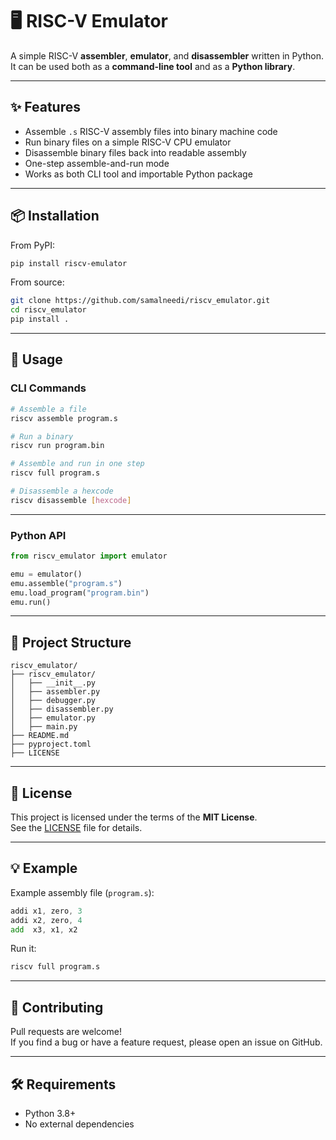 # 🖥️ RISC-V Emulator

A simple RISC-V **assembler**, **emulator**, and **disassembler** written in Python.  
It can be used both as a **command-line tool** and as a **Python library**.

---

## ✨ Features
- Assemble `.s` RISC-V assembly files into binary machine code
- Run binary files on a simple RISC-V CPU emulator
- Disassemble binary files back into readable assembly
- One-step assemble-and-run mode
- Works as both CLI tool and importable Python package

---

## 📦 Installation

From PyPI:
```bash
pip install riscv-emulator
```

From source:
```bash
git clone https://github.com/samalneedi/riscv_emulator.git
cd riscv_emulator
pip install .
```

---

## 🚀 Usage

### CLI Commands
```bash
# Assemble a file
riscv assemble program.s

# Run a binary
riscv run program.bin

# Assemble and run in one step
riscv full program.s

# Disassemble a hexcode
riscv disassemble [hexcode]
```

---

### Python API
```python
from riscv_emulator import emulator

emu = emulator()
emu.assemble("program.s")
emu.load_program("program.bin")
emu.run()
```

---

## 📂 Project Structure
```
riscv_emulator/
├── riscv_emulator/
│   ├── __init__.py
│   ├── assembler.py
│   ├── debugger.py
│   ├── disassembler.py
│   ├── emulator.py
│   ├── main.py
├── README.md
├── pyproject.toml
├── LICENSE
```

---

## 📝 License
This project is licensed under the terms of the **MIT License**.  
See the [LICENSE](LICENSE) file for details.

---

## 💡 Example
Example assembly file (`program.s`):
```asm
addi x1, zero, 3
addi x2, zero, 4
add  x3, x1, x2
```
Run it:
```bash
riscv full program.s
```

---

## 🤝 Contributing
Pull requests are welcome!  
If you find a bug or have a feature request, please open an issue on GitHub.

---

## 🛠 Requirements
- Python 3.8+
- No external dependencies
